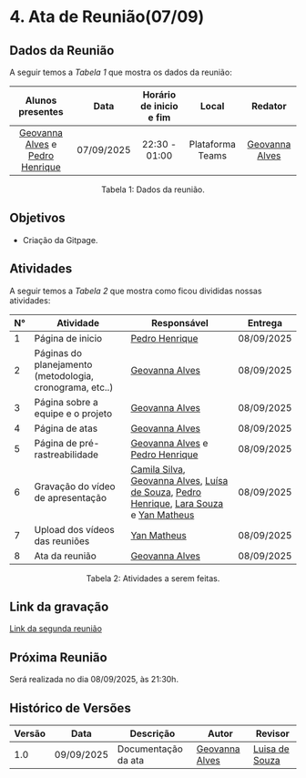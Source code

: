 # 4. Ata de Reunião(07/09)

## Dados da Reunião

A seguir temos a <i>Tabela 1</i> que mostra os dados da reunião:

|                                     Alunos presentes                                     |    Data    | Horário de inicio e fim |      Local       | Redator |
| :--------------------------------------------------------------------------------------: | :--------: | :---------------------: | :--------------: | :--------------: |
| [Geovanna Alves](https://github.com/GeovannaUmbelino) e [Pedro Henrique](https://github.com/pedrohpsantos)| 07/09/2025 |      22:30 - 01:00      | Plataforma Teams | [Geovanna Alves](https://github.com/GeovannaUmbelino)|
<figcaption align="center">Tabela 1: Dados da reunião.</figcaption>

## Objetivos

- Criação da Gitpage.




## Atividades

A seguir temos a <i>Tabela 2</i> que mostra como ficou divididas nossas atividades:

| N°| Atividade | Responsável | Entrega |
| ---- | ---- | ---- | ---- | 
| 1 | Página de inicio | [Pedro Henrique](https://github.com/pedrohpsantos) | 08/09/2025 |
| 2 | Páginas do planejamento (metodologia, cronograma, etc..)  | [Geovanna Alves](https://github.com/GeovannaUmbelino) | 08/09/2025 |
| 3|  Página sobre a equipe e o projeto| [Geovanna Alves](https://github.com/GeovannaUmbelino)| 08/09/2025|
| 4|  Página de atas |[Geovanna Alves](https://github.com/GeovannaUmbelino) | 08/09/2025|
| 5|  Página de pré-rastreabilidade| [Geovanna Alves](https://github.com/GeovannaUmbelino) e [Pedro Henrique](https://github.com/pedrohpsantos) | 08/09/2025|
| 6|  Gravação do vídeo de apresentação|  [Camila Silva](https://github.com/CamilaSilvaC), [Geovanna Alves](https://github.com/GeovannaUmbelino), [Luísa de Souza](https://github.com/luisa12ll), [Pedro Henrique](https://github.com/pedrohpsantos), [Lara Souza](https://github.com/mel14-hub) e [Yan Matheus](https://github.com/Yanmatheus0812) | 08/09/2025|
| 7| Upload dos vídeos das reuniões | [Yan Matheus](https://github.com/Yanmatheus0812)| 08/09/2025|
| 8| Ata da reunião |[Geovanna Alves](https://github.com/GeovannaUmbelino) | 08/09/2025|
<figcaption align="center">Tabela 2: Atividades a serem feitas.</figcaption>

## Link da gravação

[Link da segunda reunião]()

## Próxima Reunião

Será realizada no dia 08/09/2025, às 21:30h.

## Histórico de Versões

| Versão | Data       | Descrição               | Autor                                                     | Revisor                                                 |
|--------|------------|------------------------|-----------------------------------------------------------|--------------------------------------------------------|
| 1.0    | 09/09/2025 | Documentação da ata     | [Geovanna Alves](https://github.com/GeovannaUmbelino)     | [Luisa de Souza](https://github.com/luisa12ll)       |
